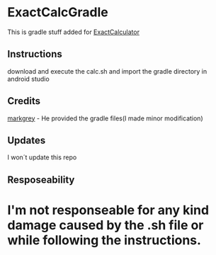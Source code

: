 # ExactCalcGradle

This is gradle stuff added for [ExactCalculator](https://github.com/crdroidandroid/android_packages_apps_ExactCalculator)

Instructions
------------

download and execute the calc.sh and import the gradle directory in android studio

Credits
-------

[markgrey](https://github.com/markgray/ExactCalculator) - He provided the gradle files(I made minor modification)

Updates
-------

I won´t update this repo

Resposeability
--------------
I'm not responseable for any kind damage caused by the .sh file or while following the instructions.
===============================================================================================================
